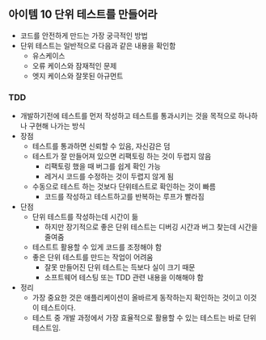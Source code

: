 ## 아이템 10 단위 테스트를 만들어라
- 코드를 안전하게 만드는 가장 궁극적인 방법
- 단위 테스트는 일반적으로 다음과 같은 내용을 확인함
    - 유스케이스
    - 오류 케이스와 잠재적인 문제
    - 엣지 케이스와 잘못된 아규먼트
    
### **TDD**
    
- 개발하기전에 테스트를 먼저 작성하고 테스트를 통과시키는 것을 목적으로 하나하나 구현해 나가는 방식
- 장점
    - 테스트를 통과하면 신뢰할 수 있음, 자신감은 덤
    - 테스트가 잘 만들어져 있으면 리팩토링 하는 것이 두렵지 않음
        - 리팩토링 했을 때 버그를 쉽게 확인 가능
        - 레거시 코드를 수정하는 것이 두렵지 않게 됨
    - 수동으로 테스트 하는 것보다 단위테스트로 확인하는 것이 빠름
        - 코드를 작성하고 테스트하고를 반복하는 루프가 빨라짐
- 단점
    - 단위 테스트를 작성하는데 시간이 듦
        - 하지만 장기적으로 좋은 단위 테스트는 디버깅 시간과 버그 찾는데 시간을 줄여줌
    - 테스트트 활용할 수 있게 코드를 조정해야 함
    - 좋은 단위 테스트를 만드는 작업이 어려움
        - 잘못 만들어진 단위 테스트는 득보다 실이 크기 때문
        - 소프트웨어 테스팅 또는 TDD 관련 내용을 이해해야 함
- 정리
    - 가장 중요한 것은 애플리케이션이 올바르게 동작하는지 확인하는 것이고 이것이 테스트이다.
    - 테스트 중 개발 과정에서 가장 효율적으로 활용할 수 있는 테스트는 바로 단위 테스트임.
